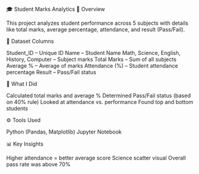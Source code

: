 🎓 Student Marks Analytics
📌 Overview

This project analyzes student performance across 5 subjects with details like total marks, average percentage, attendance, and result (Pass/Fail).

📂 Dataset Columns

Student_ID – Unique ID
Name – Student Name
Math, Science, English, History, Computer – Subject marks
Total Marks – Sum of all subjects
Average % – Average of marks
Attendance (%) – Student attendance percentage
Result – Pass/Fail status

🔎 What I Did

Calculated total marks and average %
Determined Pass/Fail status (based on 40% rule)
Looked at attendance vs. performance
Found top and bottom students

⚙️ Tools Used

Python (Pandas, Matplotlib)
Jupyter Notebook

📊 Key Insights

Higher attendance = better average score
Science  scatter visual
Overall pass rate was above 70%

